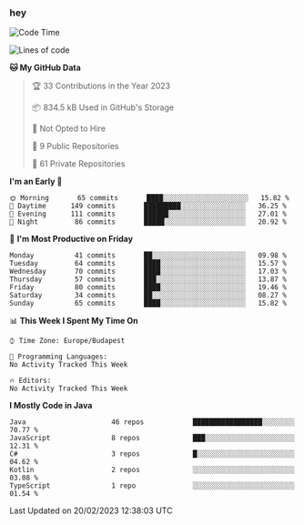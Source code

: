 ### hey

<!--START_SECTION:waka-->
![Code Time](http://img.shields.io/badge/Code%20Time-884%20hrs%2054%20mins-blue)

![Lines of code](https://img.shields.io/badge/From%20Hello%20World%20I%27ve%20Written-711%20Thousand%20lines%20of%20code-blue)

**🐱 My GitHub Data** 

> 🏆 33 Contributions in the Year 2023
 > 
> 📦 834.5 kB Used in GitHub's Storage 
 > 
> 🚫 Not Opted to Hire
 > 
> 📜 9 Public Repositories 
 > 
> 🔑 61 Private Repositories  
 > 
**I'm an Early 🐤** 

```text
🌞 Morning       65 commits       ████░░░░░░░░░░░░░░░░░░░░░   15.82 % 
🌆 Daytime      149 commits       █████████░░░░░░░░░░░░░░░░   36.25 % 
🌃 Evening      111 commits       ██████░░░░░░░░░░░░░░░░░░░   27.01 % 
🌙 Night         86 commits       █████░░░░░░░░░░░░░░░░░░░░   20.92 % 

```
📅 **I'm Most Productive on Friday** 

```text
Monday          41 commits       ██░░░░░░░░░░░░░░░░░░░░░░░   09.98 % 
Tuesday         64 commits       ████░░░░░░░░░░░░░░░░░░░░░   15.57 % 
Wednesday       70 commits       ████░░░░░░░░░░░░░░░░░░░░░   17.03 % 
Thursday        57 commits       ███░░░░░░░░░░░░░░░░░░░░░░   13.87 % 
Friday          80 commits       ████░░░░░░░░░░░░░░░░░░░░░   19.46 % 
Saturday        34 commits       ██░░░░░░░░░░░░░░░░░░░░░░░   08.27 % 
Sunday          65 commits       ████░░░░░░░░░░░░░░░░░░░░░   15.82 % 

```


📊 **This Week I Spent My Time On** 

```text
⌚︎ Time Zone: Europe/Budapest

💬 Programming Languages: 
No Activity Tracked This Week

🔥 Editors: 
No Activity Tracked This Week

```

**I Mostly Code in Java** 

```text
Java                     46 repos            █████████████████░░░░░░░░   70.77 % 
JavaScript               8 repos             ███░░░░░░░░░░░░░░░░░░░░░░   12.31 % 
C#                       3 repos             █░░░░░░░░░░░░░░░░░░░░░░░░   04.62 % 
Kotlin                   2 repos             ░░░░░░░░░░░░░░░░░░░░░░░░░   03.08 % 
TypeScript               1 repo              ░░░░░░░░░░░░░░░░░░░░░░░░░   01.54 % 

```



 Last Updated on 20/02/2023 12:38:03 UTC
<!--END_SECTION:waka-->
